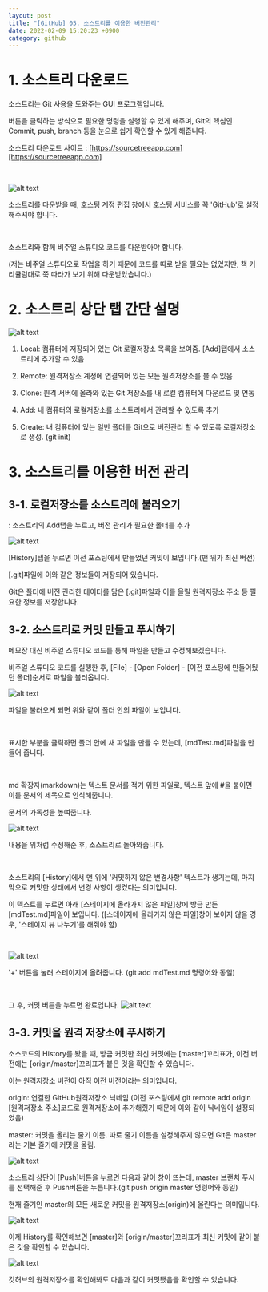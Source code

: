 ```yaml
---
layout: post
title: "[GitHub] 05. 소스트리를 이용한 버전관리"
date: 2022-02-09 15:20:23 +0900
category: github
---
```

# 1. 소스트리 다운로드

소스트리는 Git 사용을 도와주는 GUI 프로그램입니다.

버튼을 클릭하는 방식으로 필요한 명령을 실행할 수 있게 해주며, Git의 핵심인 Commit, push, branch 등을 눈으로 쉽게 확인할 수 있게 해줍니다.

소스트리 다운로드 사이트 : [https://sourcetreeapp.com][https://sourcetreeapp.com]

<br>

![alt text](/public/img/github_14.png)

소스트리를 다운받을 때, 호스팅 계정 편집 창에서 호스팅 서비스를 꼭 'GitHub'로 설정해주셔야 합니다.

<br>

소스트리와 함께 비주얼 스튜디오 코드를 다운받아야 합니다. 

(저는 비주얼 스튜디오로 작업을 하기 때문에 코드를 따로 받을 필요는 없었지만, 책 커리큘럼대로 쭉 따라가 보기 위해 다운받았습니다.)

# 2. 소스트리 상단 탭 간단 설명

![alt text](/public/img/github_15.png)

1. Local: 컴퓨터에 저장되어 있는 Git 로컬저장소 목록을 보여줌. [Add]탭에서 소스트리에 추가할 수 있음

1. Remote: 원격저장소 계정에 연결되어 있는 모든 원격저장소를 볼 수 있음

1. Clone: 원격 서버에 올라와 있는 Git 저장소를 내 로컬 컴퓨터에 다운로드 및 연동

1. Add: 내 컴퓨터의 로컬저장소를 소스트리에서 관리할 수 있도록 추가

1. Create: 내 컴퓨터에 있는 일반 폴더를 Git으로 버전관리 할 수 있도록 로컬저장소로 생성. (git init)

# 3. 소스트리를 이용한 버전 관리

## 3-1. 로컬저장소를 소스트리에 불러오기
: 소스트리의 Add탭을 누르고, 버전 관리가 필요한 폴더를 추가

![alt text](/public/img/github_16.png)

[History]탭을 누르면 이전 포스팅에서 만들었던 커밋이 보입니다.(맨 위가 최신 버전)

[.git]파일에 이와 같은 정보들이 저장되어 있습니다.

Git은 폴더에 버전 관리한 데이터를 담은 [.git]파일과 이를 올릴 원격저장소 주소 등 필요한 정보를 저장합니다.

## 3-2. 소스트리로 커밋 만들고 푸시하기

메모장 대신 비주얼 스튜디오 코드를 통해 파일을 만들고 수정해보겠습니다.

비주얼 스튜디오 코드를 실행한 후, [File] - [Open Folder] - [이전 포스팅에 만들어뒀던 폴더]순서로 파일을 불러옵니다.

![alt text](/public/img/github_17.png)

파일을 불러오게 되면 위와 같이 폴더 안의 파일이 보입니다.

<br>

표시한 부분을 클릭하면 폴더 안에 새 파일을 만들 수 있는데, [mdTest.md]파일을 만들어 줍니다.

<br>

md 확장자(markdown)는 텍스트 문서를 적기 위한 파일로, 텍스트 앞에 #을 붙이면 이를 문서의 제목으로 인식해줍니다.

문서의 가독성을 높여줍니다.

![alt text](/public/img/github_18.png)

내용을 위처럼 수정해준 후, 소스트리로 돌아와줍니다.

<br>

소스트리의 [History]에서 맨 위에 '커밋하지 않은 변경사항' 텍스트가 생기는데, 마지막으로 커밋한 상태에서 변경 사항이 생겼다는 의미입니다.

이 텍스트를 누르면 아래 [스테이지에 올라가지 않은 파일]창에 방금 만든 [mdTest.md]파일이 보입니다.
([스테이지에 올라가지 않은 파일]창이 보이지 않을 경우, '스테이지 뷰 나누기'를 해줘야 함)

<br>

![alt text](/public/img/github_19.png)

'+' 버튼을 눌러 스테이지에 올려줍니다. (git add mdTest.md 명령어와 동일)

<br>

그 후, 커밋 버튼을 누르면 완료입니다.
![alt text](/public/img/github_20.png)

## 3-3. 커밋을 원격 저장소에 푸시하기

소스코드의 History를 봤을 때, 방금 커밋한 최신 커밋에는 [master]꼬리표가, 이전 버전에는 [origin/master]꼬리표가 붙은 것을 확인할 수 있습니다.

이는 원격저장소 버전이 아직 이전 버전이라는 의미입니다.

origin: 연결한 GitHub원격저장소 닉네임 (이전 포스팅에서 git remote add origin [원격저장소 주소]코드로 원격저장소에 추가해줬기 때문에 이와 같이 닉네임이 설정되었음)

master: 커밋을 올리는 줄기 이름. 따로 줄기 이름을 설정해주지 않으면 Git은 master라는 기본 줄기에 커밋을 올림.

![alt text](/public/img/github_21.png)

소스트리 상단이 [Push]버튼을 누르면 다음과 같이 창이 뜨는데, master 브랜치 푸시를 선택해준 후 Push버튼을 누릅니다.(git push origin master 명령어와 동일)

현재 줄기인 master의 모든 새로운 커밋을 원격저장소(origin)에 올린다는 의미입니다.

![alt text](/public/img/github_22.png)

이제 History를 확인해보면 [master]와 [origin/master]꼬리표가 최신 커밋에 같이 붙은 것을 확인할 수 있습니다.

![alt text](/public/img/github_23.png)

깃허브의 원격저장소를 확인해봐도 다음과 같이 커밋됐음을 확인할 수 있습니다.

[https://sourcetreeapp.com]: https://sourcetreeapp.com
[https://code.visualstudio.com]: [https://code.visualstudio.com]